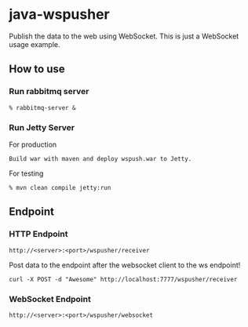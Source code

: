 java-wspusher
========================== 

Publish the data to the web using WebSocket.
This is just a WebSocket usage example.

How to use
--------------------------
### Run rabbitmq server

    % rabbitmq-server &

### Run Jetty Server

For production

    Build war with maven and deploy wspush.war to Jetty.

For testing
 
    % mvn clean compile jetty:run

Endpoint
--------------------------
### HTTP Endpoint

    http://<server>:<port>/wspusher/receiver

Post data to the endpoint after the websocket client to the ws endpoint!

    curl -X POST -d "Awesome" http://localhost:7777/wspusher/receiver

### WebSocket Endpoint

    http://<server>:<port>/wspusher/websocket
